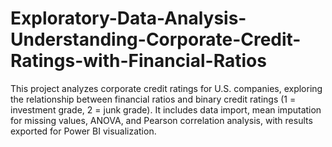# Exploratory-Data-Analysis-Understanding-Corporate-Credit-Ratings-with-Financial-Ratios
This project analyzes corporate credit ratings for U.S. companies, exploring the relationship between financial ratios and binary credit ratings (1 = investment grade, 2 = junk grade). It includes data import, mean imputation for missing values, ANOVA, and Pearson correlation analysis, with results exported for Power BI visualization.
